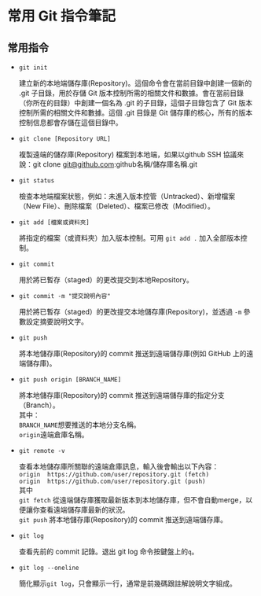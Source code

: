 # 常用 Git 指令筆記

## 常用指令
* `git init`

   建立新的本地端儲存庫(Repository)。這個命令會在當前目錄中創建一個新的 .git 子目錄，用於存儲 Git 版本控制所需的相關文件和數據。會在當前目錄（你所在的目錄）中創建一個名為 .git 的子目錄，這個子目錄包含了 Git 版本控制所需的相關文件和數據。這個 .git 目錄是 Git 儲存庫的核心，所有的版本控制信息都會存儲在這個目錄中。

* `git clone [Repository URL]`

   複製遠端的儲存庫(Repository) 檔案到本地端，如果以github SSH 協議來說：git clone git@github.com:github名稱/儲存庫名稱.git

* `git status`

   檢查本地端檔案狀態，例如：未進入版本控管（Untracked）、新增檔案（New File）、刪除檔案（Deleted）、檔案已修改（Modified）。

* `git add [檔案或資料夾]`

   將指定的檔案（或資料夾）加入版本控制。可用 `git add .` 加入全部版本控制。

* `git commit`

   用於將已暫存（staged）的更改提交到本地Repository。

* `git commit -m "提交說明內容"`

   用於將已暫存（staged）的更改提交本地儲存庫(Repository)，並透過 `-m` 參數設定摘要說明文字。

* `git push`

   將本地儲存庫(Repository)的 commit 推送到遠端儲存庫(例如 GitHub 上的遠端儲存庫)。

* `git push origin [BRANCH_NAME]`

   將本地儲存庫(Repository)的 commit 推送到遠端儲存庫的指定分支（Branch）。  
   其中：  
   `BRANCH_NAME`想要推送的本地分支名稱。  
   `origin`遠端倉庫名稱。  

* `git remote -v`

   查看本地儲存庫所關聯的遠端倉庫訊息，輸入後會輸出以下內容：  
   `origin  https://github.com/user/repository.git (fetch)`  
   `origin  https://github.com/user/repository.git (push)`  
   其中  
   `git fetch` 從遠端儲存庫獲取最新版本到本地儲存庫，但不會自動merge，以便讓你查看遠端儲存庫最新的狀況。  
   `git push` 將本地儲存庫(Repository)的 commit 推送到遠端儲存庫。

* `git log`

   查看先前的 commit 記錄。退出 git log 命令按鍵盤上的`q`。

* `git log --oneline`
   
   簡化顯示`git log`，只會顯示一行，通常是前幾碼跟註解說明文字組成。